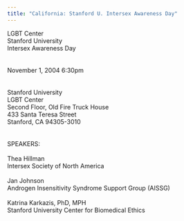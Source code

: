 ```yaml
---
title: "California: Stanford U. Intersex Awareness Day"
---
```


<span class="caps">LGBT</span> Center<br>Stanford University<br>Intersex Awareness Day<br><br> <br>November 1, 2004 6:30pm<br><br><br>Stanford University<br>LGBT Center<br>Second Floor, Old Fire Truck House<br>433 Santa Teresa Street<br>Stanford, CA 94305-3010<br> <br><br>SPEAKERS:<br><br>Thea Hillman<br>Intersex Society of North America <br><br>Jan Johnson<br>Androgen Insensitivity Syndrome Support Group (<span class="caps">AISSG</span>) <br><br>Katrina Karkazis, PhD, <span class="caps">MPH</span><br>Stanford University Center for Biomedical Ethics<br><br><br>